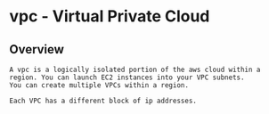 # vpc - Virtual Private Cloud

## Overview

	A vpc is a logically isolated portion of the aws cloud within a region. You can launch EC2 instances into your VPC subnets.
	You can create multiple VPCs within a region.

	Each VPC has a different block of ip addresses.